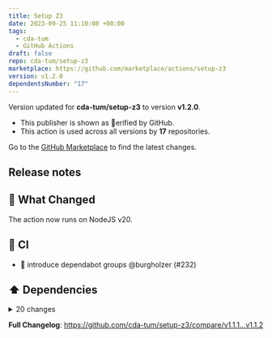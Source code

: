 ```yaml
---
title: Setup Z3
date: 2023-09-25 11:10:08 +00:00
tags:
  - cda-tum
  - GitHub Actions
draft: false
repo: cda-tum/setup-z3
marketplace: https://github.com/marketplace/actions/setup-z3
version: v1.2.0
dependentsNumber: "17"
---
```



Version updated for **cda-tum/setup-z3** to version **v1.2.0**.
- This publisher is shown as erified by GitHub.
- This action is used across all versions by **17** repositories.

Go to the [GitHub Marketplace](https://github.com/marketplace/actions/setup-z3) to find the latest changes.

## Release notes

## 👀 What Changed

The action now runs on NodeJS v20.

## 🤖 CI

- 🔧 introduce dependabot groups @burgholzer (#232)

## ⬆️ Dependencies

<details>
<summary>20 changes</summary>

- ⬆️ Switching to node 20 @burgholzer (#242)
- Build(deps): Bump the production-dependencies group with 4 updates @dependabot (#241)
- Build(deps-dev): Bump the development-dependencies group with 4 updates @dependabot (#240)
- Build(deps-dev): Bump the development-dependencies group with 5 updates @dependabot (#239)
- Build(deps-dev): Bump the development-dependencies group with 5 updates @dependabot (#237)
- Build(deps): Bump the github-actions group with 1 update @dependabot (#236)
- ⬆️🪝 update pre-commit hooks @pre-commit-ci (#235)
- Build(deps-dev): Bump the development-dependencies group with 4 updates @dependabot (#234)
- Build(deps-dev): Bump the development-dependencies group with 1 update @dependabot (#233)
- 🔧 introduce dependabot groups @burgholzer (#232)
- Build(deps-dev): Bump typescript from 5.1.6 to 5.2.2 @dependabot (#228)
- Build(deps-dev): Bump @typescript-eslint/parser from 6.4.0 to 6.4.1 @dependabot (#231)
- Build(deps-dev): Bump eslint from 8.47.0 to 8.48.0 @dependabot (#230)
- Build(deps-dev): Bump @typescript-eslint/eslint-plugin from 6.4.0 to 6.4.1 @dependabot (#229)
- Build(deps-dev): Bump jest from 29.6.2 to 29.6.4 @dependabot (#227)
- ⬆️🪝 update pre-commit hooks @pre-commit-ci (#226)
- Build(deps-dev): Bump @types/node from 20.5.0 to 20.5.1 @dependabot (#225)
- Build(deps-dev): Bump @typescript-eslint/eslint-plugin from 6.3.0 to 6.4.0 @dependabot (#224)
- Build(deps-dev): Bump @typescript-eslint/parser from 6.3.0 to 6.4.0 @dependabot (#223)
- Build(deps-dev): Bump eslint-plugin-import from 2.28.0 to 2.28.1 @dependabot (#222)
</details>

**Full Changelog**: https://github.com/cda-tum/setup-z3/compare/v1.1.1...v1.1.2

